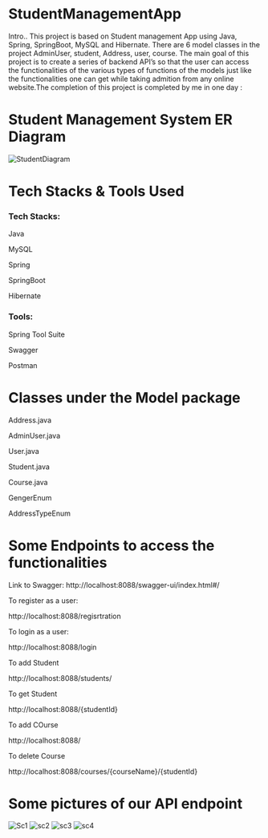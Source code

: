 # StudentManagementApp

Intro..
This project is based on Student management App using Java, Spring, SpringBoot, MySQL and Hibernate. There are 6 model classes in the project AdminUser, student, Address, user, course. The main goal of this project is to create a series of backend API’s so that the user can access the functionalities of the various types of functions of the models just like the functionalities one can get while taking admition from any online website.The completion of this project is completed by me in one day :

<h1>Student Management System ER Diagram</h1>

![StudentDiagram](https://user-images.githubusercontent.com/101575131/209375949-bcd74f4a-a06c-4d9f-93d4-26389562652b.jpg)

<h1>Tech Stacks & Tools Used</h1>
<h3>Tech Stacks:</h3>

Java

MySQL

Spring

SpringBoot

Hibernate

<h3>Tools:</h3>

Spring Tool Suite

Swagger

Postman

<h1>Classes under the Model package</h1>

Address.java

AdminUser.java

User.java

Student.java

Course.java

GengerEnum

AddressTypeEnum


<h1>Some Endpoints to access the functionalities</h1>

Link to Swagger: http://localhost:8088/swagger-ui/index.html#/

To register as a user:

http://localhost:8088/regisrtration

To login as a user:

http://localhost:8088/login

To add Student

http://localhost:8088/students/

To get Student

http://localhost:8088/{studentId}

To add COurse

http://localhost:8088/

To delete Course

http://localhost:8088/courses/{courseName}/{studentId}



<h1>Some pictures of our API endpoint</h1>

![Sc1](https://user-images.githubusercontent.com/101575131/209378331-99d32a13-f1fd-4b58-8422-e82a94dbfb81.PNG)
![sc2](https://user-images.githubusercontent.com/101575131/209378340-f26bb3d3-f743-4fed-8e5f-ae0f2adc7531.PNG)
![sc3](https://user-images.githubusercontent.com/101575131/209378344-556b7bd6-8e42-4f17-a56e-2f4e584541f8.PNG)
![sc4](https://user-images.githubusercontent.com/101575131/209378347-903af26c-617e-4141-a99e-348230d45601.PNG)

